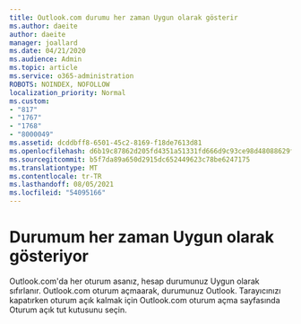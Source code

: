 ```yaml
---
title: Outlook.com durumu her zaman Uygun olarak gösterir
ms.author: daeite
author: daeite
manager: joallard
ms.date: 04/21/2020
ms.audience: Admin
ms.topic: article
ms.service: o365-administration
ROBOTS: NOINDEX, NOFOLLOW
localization_priority: Normal
ms.custom:
- "817"
- "1767"
- "1768"
- "8000049"
ms.assetid: dcddbff8-6501-45c2-8169-f18de7613d81
ms.openlocfilehash: d6b19c87862d205fd4351a51331fd666d9c93ce98d48088629f054fe22b68c53
ms.sourcegitcommit: b5f7da89a650d2915dc652449623c78be6247175
ms.translationtype: MT
ms.contentlocale: tr-TR
ms.lasthandoff: 08/05/2021
ms.locfileid: "54095166"
---
```

# <a name="my-status-always-shows-as-available"></a>Durumum her zaman Uygun olarak gösteriyor

Outlook.com'da her oturum asanız, hesap durumunuz Uygun olarak sıfırlanır. Outlook.com oturum açmaarak, durumunuz Outlook. Tarayıcınızı kapatırken oturum açık kalmak  için Outlook.com oturum açma sayfasında Oturum açık tut kutusunu seçin.
